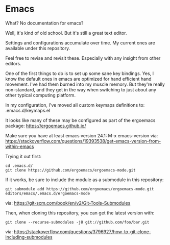 # Emacs

What? No documentation for emacs? 

Well, it's kind of old school. But it's still a great text editor. 

Settings and configurations accumulate over time. My current ones are available under this repository. 

Feel free to revise and revisit these. Especially with any insight from other editors. 

One of the first things to do is to set up some sane key bindings. Yes, I know the default ones in emacs are optimized for hand efficient hand movement. I've had them burned into my muscle memory. But they're really non-standard, and they get in the way when switching to just about any other typical computing platform. 

In my configuration, I've moved all custom keymaps definitions to:
.emacs.d/keymaps.el

It looks like many of these may be configured as part of the ergoemacs package:
https://ergoemacs.github.io/

Make sure you have at least emacs version 24.1:
M-x emacs-version
via: https://stackoverflow.com/questions/19393538/get-emacs-version-from-within-emacs

Trying it out first:

    cd .emacs.d/
    git clone https://github.com/ergoemacs/ergoemacs-mode.git

If it works, be sure to include the module as a submodule in this repository:

    git submodule add https://github.com/ergoemacs/ergoemacs-mode.git editors/emacs/.emacs.d/ergoemacs-mode
    
via: https://git-scm.com/book/en/v2/Git-Tools-Submodules

Then, when cloning this repository, you can get the latest version with:

    git clone --recurse-submodules -j8 git://github.com/foo/bar.git
    
via: https://stackoverflow.com/questions/3796927/how-to-git-clone-including-submodules

